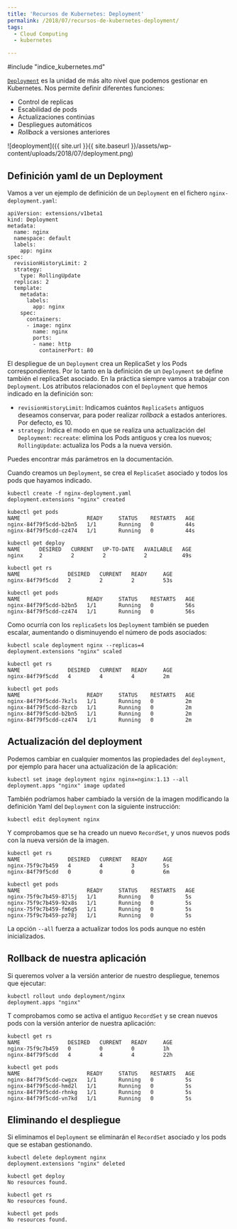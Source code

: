 ```yaml
---
title: 'Recursos de Kubernetes: Deployment'
permalink: /2018/07/recursos-de-kubernetes-deployment/
tags:
  - Cloud Computing
  - kubernetes

---
```

#include "indice_kubernetes.md"

[`Deployment`](https://kubernetes.io/docs/concepts/workloads/controllers/deployment/) es la unidad de más alto nivel que podemos gestionar en Kubernetes. Nos permite definir diferentes funciones:

* Control de replicas
* Escabilidad de pods
* Actualizaciones continúas
* Despliegues automáticos
* *Rollback* a versiones anteriores

![deoployment]({{ site.url }}{{ site.baseurl }}/assets/wp-content/uploads/2018/07/deployment.png)

## Definición yaml de un Deployment

Vamos a ver un ejemplo de definición de un `Deployment` en el fichero `nginx-deployment.yaml`:

    apiVersion: extensions/v1beta1
    kind: Deployment
    metadata:
      name: nginx
      namespace: default
      labels:
        app: nginx
    spec:
      revisionHistoryLimit: 2
      strategy:
        type: RollingUpdate
      replicas: 2
      template:
        metadata:
          labels:
            app: nginx
        spec:
          containers:
          - image: nginx
            name: nginx
            ports:
            - name: http
              containerPort: 80

<!--more-->

El despliegue de un `Deployment` crea un ReplicaSet y los Pods correspondientes. Por lo tanto en la definición de un `Deployment` se define también el replicaSet asociado. En la práctica siempre vamos a trabajar con `Deployment`. Los atributos relacionados con el `Deployment` que hemos indicado en la definición son:

* `revisionHistoryLimit`: Indicamos cuántos `ReplicaSets` antiguos deseamos conservar, para poder realizar *rollback* a estados anteriores. Por defecto, es 10.
* `strategy`: Indica el modo en que se realiza una actualización del `Deployment`: `recreate`: elimina los Pods antiguos y crea los nuevos; `RollingUpdate`: actualiza los Pods a la nueva versión.

Puedes encontrar más parámetros en la documentación.

Cuando creamos un `Deployment`, se crea el `ReplicaSet` asociado y todos los pods que hayamos indicado.

    kubectl create -f nginx-deployment.yaml 
    deployment.extensions "nginx" created

    kubectl get pods
    NAME                     READY     STATUS    RESTARTS   AGE
    nginx-84f79f5cdd-b2bn5   1/1       Running   0          44s
    nginx-84f79f5cdd-cz474   1/1       Running   0          44s
    
    kubectl get deploy
    NAME      DESIRED   CURRENT   UP-TO-DATE   AVAILABLE   AGE
    nginx     2         2         2            2           49s
    
    kubectl get rs
    NAME               DESIRED   CURRENT   READY     AGE
    nginx-84f79f5cdd   2         2         2         53s
    
    kubectl get pods
    NAME                     READY     STATUS    RESTARTS   AGE
    nginx-84f79f5cdd-b2bn5   1/1       Running   0          56s
    nginx-84f79f5cdd-cz474   1/1       Running   0          56s

Como ocurría con los `replicaSets` los `Deployment` también se pueden escalar, aumentando o disminuyendo el número de pods asociados:

    kubectl scale deployment nginx --replicas=4
    deployment.extensions "nginx" scaled
    
    kubectl get rs
    NAME               DESIRED   CURRENT   READY     AGE
    nginx-84f79f5cdd   4         4         4         2m
    
    kubectl get pods
    NAME                     READY     STATUS    RESTARTS   AGE
    nginx-84f79f5cdd-7kzls   1/1       Running   0          2m
    nginx-84f79f5cdd-8zrcb   1/1       Running   0          2m
    nginx-84f79f5cdd-b2bn5   1/1       Running   0          2m
    nginx-84f79f5cdd-cz474   1/1       Running   0          2m

## Actualización del deployment

Podemos cambiar en cualquier momentos las propiedades del `deployment`, por ejemplo para hacer una actualización de la aplicación:

    kubectl set image deployment nginx nginx=nginx:1.13 --all
    deployment.apps "nginx" image updated

También podríamos haber cambiado la versión de la imagen modificando la definición Yaml del `Deployment` con la siguiente instrucción:

    kubectl edit deployment nginx

Y comprobamos que se ha creado un nuevo `RecordSet`, y unos nuevos pods con la nueva versión de la imagen.

    kubectl get rs
    NAME               DESIRED   CURRENT   READY     AGE
    nginx-75f9c7b459   4         4         3         5s
    nginx-84f79f5cdd   0         0         0         6m
    
    kubectl get pods
    NAME                     READY     STATUS    RESTARTS   AGE
    nginx-75f9c7b459-87l5j   1/1       Running   0          5s
    nginx-75f9c7b459-92x8s   1/1       Running   0          5s
    nginx-75f9c7b459-fm6g5   1/1       Running   0          5s
    nginx-75f9c7b459-pz78j   1/1       Running   0          5s

La opción `--all` fuerza a actualizar todos los pods aunque no estén inicializados. 

## Rollback de nuestra aplicación

Si queremos volver a la versión anterior de nuestro despliegue, tenemos que ejecutar:

    kubectl rollout undo deployment/nginx
    deployment.apps "nginx" 

T comprobamos como se activa el antiguo `RecordSet` y se crean nuevos pods con la versión anterior de nuestra aplicación:
    
    kubectl get rs
    NAME               DESIRED   CURRENT   READY     AGE
    nginx-75f9c7b459   0         0         0         1h
    nginx-84f79f5cdd   4         4         4         22h
  
    kubectl get pods
    NAME                     READY     STATUS    RESTARTS   AGE
    nginx-84f79f5cdd-cwgzx   1/1       Running   0          5s
    nginx-84f79f5cdd-hmd2l   1/1       Running   0          5s
    nginx-84f79f5cdd-rhnkg   1/1       Running   0          5s
    nginx-84f79f5cdd-vn7kd   1/1       Running   0          5s

## Eliminando el despliegue

Si eliminamos el `Deployment` se eliminarán el `RecordSet` asociado y los pods que se estaban gestionando.

    kubectl delete deployment nginx
    deployment.extensions "nginx" deleted
    
    kubectl get deploy
    No resources found.
    
    kubectl get rs
    No resources found.
    
    kubectl get pods
    No resources found.


